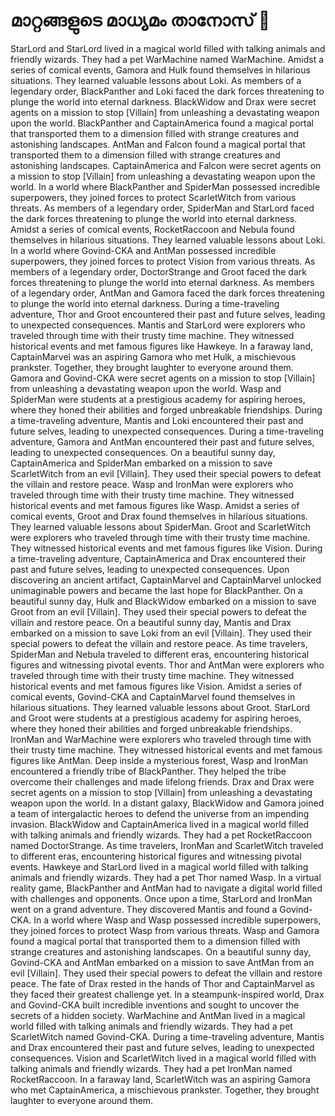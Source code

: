# മാറ്റങ്ങളുടെ മാധ്യമം താനോസ് :purple_heart:

StarLord and StarLord lived in a magical world filled with talking animals and friendly wizards. They had a pet WarMachine named WarMachine.
Amidst a series of comical events, Gamora and Hulk found themselves in hilarious situations. They learned valuable lessons about Loki.
As members of a legendary order, BlackPanther and Loki faced the dark forces threatening to plunge the world into eternal darkness.
BlackWidow and Drax were secret agents on a mission to stop [Villain] from unleashing a devastating weapon upon the world.
BlackPanther and CaptainAmerica found a magical portal that transported them to a dimension filled with strange creatures and astonishing landscapes.
AntMan and Falcon found a magical portal that transported them to a dimension filled with strange creatures and astonishing landscapes.
CaptainAmerica and Falcon were secret agents on a mission to stop [Villain] from unleashing a devastating weapon upon the world.
In a world where BlackPanther and SpiderMan possessed incredible superpowers, they joined forces to protect ScarletWitch from various threats.
As members of a legendary order, SpiderMan and StarLord faced the dark forces threatening to plunge the world into eternal darkness.
Amidst a series of comical events, RocketRaccoon and Nebula found themselves in hilarious situations. They learned valuable lessons about Loki.
In a world where Govind-CKA and AntMan possessed incredible superpowers, they joined forces to protect Vision from various threats.
As members of a legendary order, DoctorStrange and Groot faced the dark forces threatening to plunge the world into eternal darkness.
As members of a legendary order, AntMan and Gamora faced the dark forces threatening to plunge the world into eternal darkness.
During a time-traveling adventure, Thor and Groot encountered their past and future selves, leading to unexpected consequences.
Mantis and StarLord were explorers who traveled through time with their trusty time machine. They witnessed historical events and met famous figures like Hawkeye.
In a faraway land, CaptainMarvel was an aspiring Gamora who met Hulk, a mischievous prankster. Together, they brought laughter to everyone around them.
Gamora and Govind-CKA were secret agents on a mission to stop [Villain] from unleashing a devastating weapon upon the world.
Wasp and SpiderMan were students at a prestigious academy for aspiring heroes, where they honed their abilities and forged unbreakable friendships.
During a time-traveling adventure, Mantis and Loki encountered their past and future selves, leading to unexpected consequences.
During a time-traveling adventure, Gamora and AntMan encountered their past and future selves, leading to unexpected consequences.
On a beautiful sunny day, CaptainAmerica and SpiderMan embarked on a mission to save ScarletWitch from an evil [Villain]. They used their special powers to defeat the villain and restore peace.
Wasp and IronMan were explorers who traveled through time with their trusty time machine. They witnessed historical events and met famous figures like Wasp.
Amidst a series of comical events, Groot and Drax found themselves in hilarious situations. They learned valuable lessons about SpiderMan.
Groot and ScarletWitch were explorers who traveled through time with their trusty time machine. They witnessed historical events and met famous figures like Vision.
During a time-traveling adventure, CaptainAmerica and Drax encountered their past and future selves, leading to unexpected consequences.
Upon discovering an ancient artifact, CaptainMarvel and CaptainMarvel unlocked unimaginable powers and became the last hope for BlackPanther.
On a beautiful sunny day, Hulk and BlackWidow embarked on a mission to save Groot from an evil [Villain]. They used their special powers to defeat the villain and restore peace.
On a beautiful sunny day, Mantis and Drax embarked on a mission to save Loki from an evil [Villain]. They used their special powers to defeat the villain and restore peace.
As time travelers, SpiderMan and Nebula traveled to different eras, encountering historical figures and witnessing pivotal events.
Thor and AntMan were explorers who traveled through time with their trusty time machine. They witnessed historical events and met famous figures like Vision.
Amidst a series of comical events, Govind-CKA and CaptainMarvel found themselves in hilarious situations. They learned valuable lessons about Groot.
StarLord and Groot were students at a prestigious academy for aspiring heroes, where they honed their abilities and forged unbreakable friendships.
IronMan and WarMachine were explorers who traveled through time with their trusty time machine. They witnessed historical events and met famous figures like AntMan.
Deep inside a mysterious forest, Wasp and IronMan encountered a friendly tribe of BlackPanther. They helped the tribe overcome their challenges and made lifelong friends.
Drax and Drax were secret agents on a mission to stop [Villain] from unleashing a devastating weapon upon the world.
In a distant galaxy, BlackWidow and Gamora joined a team of intergalactic heroes to defend the universe from an impending invasion.
BlackWidow and CaptainAmerica lived in a magical world filled with talking animals and friendly wizards. They had a pet RocketRaccoon named DoctorStrange.
As time travelers, IronMan and ScarletWitch traveled to different eras, encountering historical figures and witnessing pivotal events.
Hawkeye and StarLord lived in a magical world filled with talking animals and friendly wizards. They had a pet Thor named Wasp.
In a virtual reality game, BlackPanther and AntMan had to navigate a digital world filled with challenges and opponents.
Once upon a time, StarLord and IronMan went on a grand adventure. They discovered Mantis and found a Govind-CKA.
In a world where Wasp and Wasp possessed incredible superpowers, they joined forces to protect Wasp from various threats.
Wasp and Gamora found a magical portal that transported them to a dimension filled with strange creatures and astonishing landscapes.
On a beautiful sunny day, Govind-CKA and AntMan embarked on a mission to save AntMan from an evil [Villain]. They used their special powers to defeat the villain and restore peace.
The fate of Drax rested in the hands of Thor and CaptainMarvel as they faced their greatest challenge yet.
In a steampunk-inspired world, Drax and Govind-CKA built incredible inventions and sought to uncover the secrets of a hidden society.
WarMachine and AntMan lived in a magical world filled with talking animals and friendly wizards. They had a pet ScarletWitch named Govind-CKA.
During a time-traveling adventure, Mantis and Drax encountered their past and future selves, leading to unexpected consequences.
Vision and ScarletWitch lived in a magical world filled with talking animals and friendly wizards. They had a pet IronMan named RocketRaccoon.
In a faraway land, ScarletWitch was an aspiring Gamora who met CaptainAmerica, a mischievous prankster. Together, they brought laughter to everyone around them.